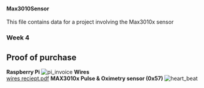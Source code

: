 #### Max3010Sensor
This file contains data for a project involving the Max3010x sensor

### Week 4
## Proof of purchase
**Raspberry Pi**
![pi_invoice](https://user-images.githubusercontent.com/43187603/46379847-2ab4e300-c66e-11e8-9630-c017ef43b559.jpg)
**Wires**<br>
[wires reciept.pdf](https://github.com/gsmann997/Max3010Sensor/files/2439886/wires.reciept.pdf)
**MAX3010x Pulse & Oximetry sensor (0x57)**
![heart_beat](https://user-images.githubusercontent.com/43187603/46379917-65b71680-c66e-11e8-970e-56de38003e65.png)



